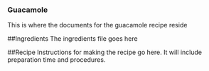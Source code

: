### Guacamole

This is where the documents for the guacamole recipe reside

##Ingredients
The ingredients file goes here

##Recipe
Instructions for making the recipe go here. It will include preparation time and procedures.

